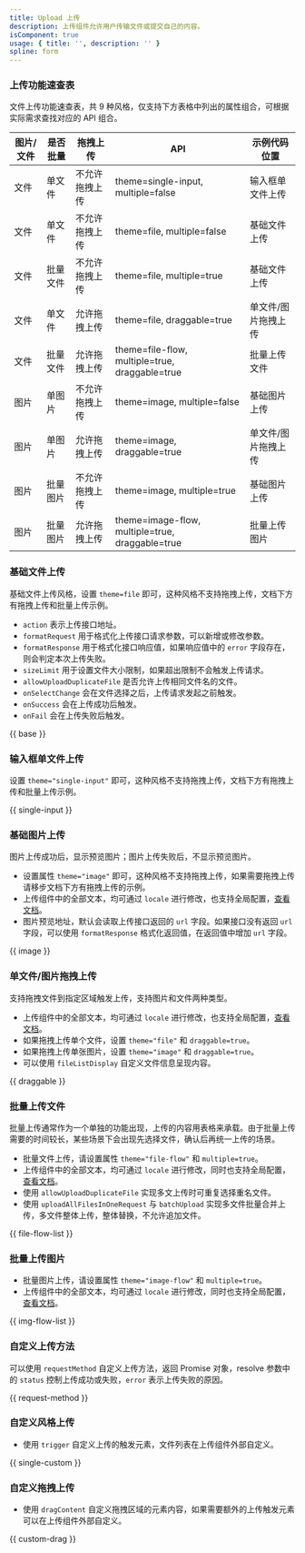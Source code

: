 ```yaml
---
title: Upload 上传
description: 上传组件允许用户传输文件或提交自己的内容。
isComponent: true
usage: { title: '', description: '' }
spline: form
---
```


### 上传功能速查表

文件上传功能速查表，共 9 种风格，仅支持下方表格中列出的属性组合，可根据实际需求查找对应的 API 组合。

| 图片/文件 | 是否批量 | 拖拽上传 | API | 示例代码位置 |
| -- | -- | -- | -- | -- |
| 文件 | 单文件 | 不允许拖拽上传 | theme=single-input, multiple=false | 输入框单文件上传 |
| 文件 | 单文件 | 不允许拖拽上传 | theme=file, multiple=false | 基础文件上传 |
| 文件 | 批量文件 | 不允许拖拽上传 | theme=file, multiple=true | 基础文件上传 |
| 文件 | 单文件 | 允许拖拽上传 | theme=file, draggable=true | 单文件/图片拖拽上传 |
| 文件 | 批量文件 | 允许拖拽上传 | theme=file-flow, multiple=true, draggable=true | 批量上传文件 |
| 图片 | 单图片 | 不允许拖拽上传 | theme=image, multiple=false | 基础图片上传 |
| 图片 | 单图片 | 允许拖拽上传 | theme=image, draggable=true | 单文件/图片拖拽上传 |
| 图片 | 批量图片 | 不允许拖拽上传 | theme=image, multiple=true | 基础图片上传 |
| 图片 | 批量图片 | 允许拖拽上传 | theme=image-flow, multiple=true, draggable=true | 批量上传图片 |

### 基础文件上传

基础文件上传风格，设置 `theme=file` 即可，这种风格不支持拖拽上传，文档下方有拖拽上传和批量上传示例。

- `action` 表示上传接口地址。
- `formatRequest` 用于格式化上传接口请求参数，可以新增或修改参数。
- `formatResponse` 用于格式化接口响应值，如果响应值中的 `error` 字段存在，则会判定本次上传失败。
- `sizeLimit` 用于设置文件大小限制，如果超出限制不会触发上传请求。
- `allowUploadDuplicateFile` 是否允许上传相同文件名的文件。
- `onSelectChange` 会在文件选择之后，上传请求发起之前触发。
- `onSuccess` 会在上传成功后触发。
- `onFail` 会在上传失败后触发。

{{ base }}

### 输入框单文件上传

设置 `theme="single-input"` 即可，这种风格不支持拖拽上传，文档下方有拖拽上传和批量上传示例。

{{ single-input }}

### 基础图片上传

图片上传成功后，显示预览图片；图片上传失败后，不显示预览图片。

- 设置属性 `theme="image"` 即可，这种风格不支持拖拽上传，如果需要拖拽上传请移步文档下方有拖拽上传的示例。
- 上传组件中的全部文本，均可通过 `locale` 进行修改，也支持全局配置，<a href='/react/config?tab=api#uploadconfig'>查看文档</a>。
- 图片预览地址，默认会读取上传接口返回的 `url` 字段。如果接口没有返回 `url` 字段，可以使用 `formatResponse` 格式化返回值，在返回值中增加 `url` 字段。

{{ image }}

### 单文件/图片拖拽上传

支持拖拽文件到指定区域触发上传，支持图片和文件两种类型。

- 上传组件中的全部文本，均可通过 `locale` 进行修改，也支持全局配置，<a href='/react/config?tab=api#uploadconfig'>查看文档</a>。
- 如果拖拽上传单个文件，设置 `theme="file"` 和 `draggable=true`。
- 如果拖拽上传单张图片，设置 `theme="image"` 和 `draggable=true`。
- 可以使用 `fileListDisplay` 自定义文件信息呈现内容。

{{ draggable }}

### 批量上传文件

批量上传通常作为一个单独的功能出现，上传的内容用表格来承载。由于批量上传需要的时间较长，某些场景下会出现先选择文件，确认后再统一上传的场景。

- 批量文件上传，请设置属性 `theme="file-flow"` 和 `multiple=true`。
- 上传组件中的全部文本，均可通过 `locale` 进行修改，同时也支持全局配置，<a href='/react/config?tab=api#uploadconfig'>查看文档</a>。
- 使用 `allowUploadDuplicateFile` 实现多文上传时可重复选择重名文件。
- 使用 `uploadAllFilesInOneRequest` 与 `batchUpload` 实现多文件批量合并上传，多文件整体上传，整体替换，不允许追加文件。

{{ file-flow-list }}

### 批量上传图片

- 批量图片上传，请设置属性 `theme="image-flow"` 和 `multiple=true`。
- 上传组件中的全部文本，均可通过 `locale` 进行修改，同时也支持全局配置，<a href='/react/config?tab=api#uploadconfig'>查看文档</a>。

{{ img-flow-list }}

### 自定义上传方法

可以使用 `requestMethod` 自定义上传方法，返回 Promise 对象，resolve 参数中的 `status` 控制上传成功或失败，`error` 表示上传失败的原因。

{{ request-method }}

### 自定义风格上传

- 使用 `trigger` 自定义上传的触发元素，文件列表在上传组件外部自定义。

{{ single-custom }}

### 自定义拖拽上传

- 使用 `dragContent` 自定义拖拽区域的元素内容，如果需要额外的上传触发元素可以在上传组件外部自定义。

{{ custom-drag }}
